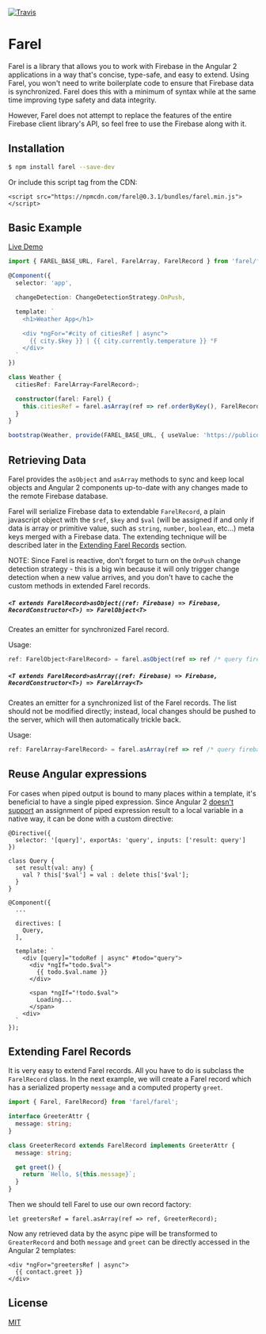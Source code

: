 [![Travis](https://img.shields.io/travis/rosendi/farel/master.svg)](https://travis-ci.org/rosendi/farel)

# Farel

Farel is a library that allows you to work with Firebase in the Angular 2 applications in a way that's concise, type-safe, and easy to extend. Using Farel, you won't need to write boilerplate code to ensure that Firebase data is synchronized. Farel does this with a minimum of syntax while at the same time improving type safety and data integrity.

However, Farel does not attempt to replace the features of the entire Firebase client library's API, so feel free to use the Firebase along with it.

## Installation

```bash
$ npm install farel --save-dev
```

Or include this script tag from the CDN:

```
<script src="https://npmcdn.com/farel@0.3.1/bundles/farel.min.js"></script>
```

## Basic Example

[Live Demo](http://plnkr.co/edit/TCKYpZCuCBhBKeGc1YU5?p=preview)


```typescript
import { FAREL_BASE_URL, Farel, FarelArray, FarelRecord } from 'farel/farel';

@Component({
  selector: 'app',

  changeDetection: ChangeDetectionStrategy.OnPush,

  template: `
    <h1>Weather App</h1>

    <div *ngFor="#city of citiesRef | async">
      {{ city.$key }} | {{ city.currently.temperature }} °F
    </div>
  `
})

class Weather {
  citiesRef: FarelArray<FarelRecord>;

  constructor(farel: Farel) {
    this.citiesRef = farel.asArray(ref => ref.orderByKey(), FarelRecord);
  }
}

bootstrap(Weather, provide(FAREL_BASE_URL, { useValue: 'https://publicdata-weather.firebaseio.com' });
```

## Retrieving Data

Farel provides the `asObject` and `asArray` methods to sync and keep local objects and Angular 2 components up-to-date with any changes made to the remote Firebase database.

Farel will serialize Firebase data to extendable `FarelRecord`, a plain javascript object with the `$ref`, `$key` and `$val` (will be assigned if and only if data is array or primitive value, such as `string`, `number`, `boolean`, etc...) meta keys merged with a Firebase data. The extending technique will be described later in the [Extending Farel Records](#extending-farel-records) section.

NOTE: Since Farel is reactive, don't forget to turn on the `OnPush` change detection strategy - this is a big win because it will only trigger change detection when a new value arrives, and you don't have to cache the custom methods in extended Farel records.

##### `<T extends FarelRecord>asObject((ref: Firebase) => Firebase, RecordConstructor<T>) => FarelObject<T>`

Creates an emitter for synchronized Farel record.

Usage:

```javascript
ref: FarelObject<FarelRecord> = farel.asObject(ref => ref /* query firebase here */, FarelRecord);
```

##### `<T extends FarelRecord>asArray((ref: Firebase) => Firebase, RecordConstructor<T>) => FarelArray<T>`

Creates an emitter for a synchronized list of the Farel records. The list should not be modified directly; instead, local changes should be pushed to the server, which will then automatically trickle back.

Usage:

```javascript
ref: FarelArray<FarelRecord> = farel.asArray(ref => ref /* query firebase here */, FarelRecord);
```

## Reuse Angular expressions

For cases when piped output is bound to many places within a template, it's beneficial to have a single piped expression. Since Angular 2 [doesn't support](https://github.com/angular/angular/issues/2451) an assignment of piped expression result to a local variable in a native way, it can be done with a custom directive:

```
@Directive({
  selector: '[query]', exportAs: 'query', inputs: ['result: query']
})

class Query {
  set result(val: any) {
    val ? this['$val'] = val : delete this['$val'];
  }
}

@Component({
  ...

  directives: [
    Query,
  ],

  template: `
    <div [query]="todoRef | async" #todo="query">
      <div *ngIf="todo.$val">
        {{ todo.$val.name }}
      </div>

      <span *ngIf="!todo.$val">
        Loading...
      </span>
    <div>
  `
});
```

## Extending Farel Records

It is very easy to extend Farel records. All you have to do is subclass the `FarelRecord` class. In the next example, we will create a Farel record which has a serialized property `message` and a computed property `greet`.

```typescript
import { Farel, FarelRecord} from 'farel/farel';

interface GreeterAttr {
  message: string;
}

class GreeterRecord extends FarelRecord implements GreeterAttr {
  message: string;

  get greet() {
    return `Hello, ${this.message}`;
  }
}
```

Then we should tell Farel to use our own record factory:

```
let greetersRef = farel.asArray(ref => ref, GreeterRecord);
```

Now any retrieved data by the async pipe will be transformed to `GreaterRecord` and both `message` and `greet` can be directly accessed in the Angular 2 templates:

```
<div *ngFor="greetersRef | async">
  {{ contact.greet }}
</div>
```

## License

[MIT](LICENSE)
